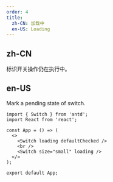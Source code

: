 ```yaml
---
order: 4
title:
  zh-CN: 加载中
  en-US: Loading
---
```


## zh-CN

标识开关操作仍在执行中。

## en-US

Mark a pending state of switch.

```tsx
import { Switch } from 'antd';
import React from 'react';

const App = () => (
  <>
    <Switch loading defaultChecked />
    <br />
    <Switch size="small" loading />
  </>
);

export default App;
```
